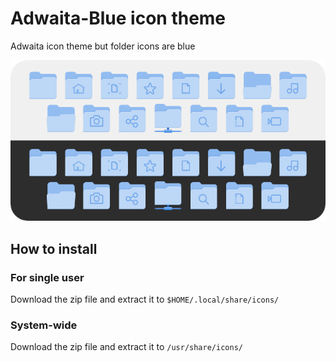 # Adwaita-Blue icon theme

Adwaita icon theme but folder icons are blue

![preview](images/preview.png)

## How to install

### For single user

Download the zip file and extract it to `$HOME/.local/share/icons/` 

### System-wide

Download the zip file and extract it to `/usr/share/icons/`
